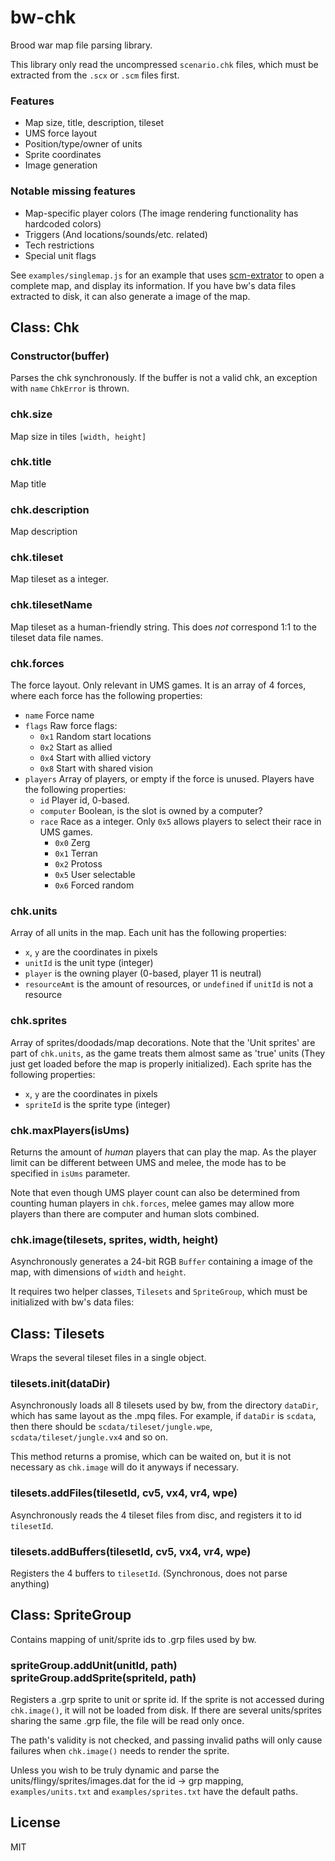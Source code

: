 # bw-chk

Brood war map file parsing library.

This library only read the uncompressed `scenario.chk` files, which must be extracted
from the `.scx` or `.scm` files first.

### Features
- Map size, title, description, tileset
- UMS force layout
- Position/type/owner of units
- Sprite coordinates
- Image generation

### Notable missing features
- Map-specific player colors (The image rendering functionality has hardcoded colors)
- Triggers (And locations/sounds/etc. related)
- Tech restrictions
- Special unit flags

See `examples/singlemap.js` for an example that uses
[scm-extrator](https://github.com/tec27/scm-extractor) to open a complete map, and
display its information. If you have bw's data files extracted to disk, it can also
generate a image of the map.

## Class: Chk
### Constructor(buffer)
Parses the chk synchronously. If the buffer is not a valid chk, an exception with `name`
`ChkError` is thrown.

### chk.size
Map size in tiles `[width, height]`

### chk.title
Map title

### chk.description
Map description

### chk.tileset
Map tileset as a integer.

### chk.tilesetName
Map tileset as a human-friendly string. This does *not* correspond 1:1 to the tileset data
file names.

### chk.forces
The force layout. Only relevant in UMS games. It is an array of 4 forces, where each
force has the following properties:

- `name` Force name
- `flags` Raw force flags:
  - `0x1` Random start locations
  - `0x2` Start as allied
  - `0x4` Start with allied victory
  - `0x8` Start with shared vision
- `players` Array of players, or empty if the force is unused. Players have the following
  properties:
  - `id` Player id, 0-based.
  - `computer` Boolean, is the slot is owned by a computer?
  - `race` Race as a integer. Only `0x5` allows players to select their race in UMS games.
    - `0x0` Zerg
    - `0x1` Terran
    - `0x2` Protoss
    - `0x5` User selectable
    - `0x6` Forced random

### chk.units
Array of all units in the map. Each unit has the following properties:
- `x`, `y` are the coordinates in pixels
- `unitId` is the unit type (integer)
- `player` is the owning player (0-based, player 11 is neutral)
- `resourceAmt` is the amount of resources, or `undefined` if `unitId` is not a resource

### chk.sprites
Array of sprites/doodads/map decorations. Note that the 'Unit sprites' are part of
`chk.units`, as the game treats them almost same as 'true' units (They just get loaded
before the map is properly initialized).
Each sprite has the following properties:
- `x`, `y` are the coordinates in pixels
- `spriteId` is the sprite type (integer)

### chk.maxPlayers(isUms)
Returns the amount of *human* players that can play the map. As the player limit can be
different between UMS and melee, the mode has to be specified in `isUms` parameter.

Note that even though UMS player count can also be determined from counting human players
in `chk.forces`, melee games may allow more players than there are computer and
human slots combined.

### chk.image(tilesets, sprites, width, height)
Asynchronously generates a 24-bit RGB `Buffer` containing a image of the map, with
dimensions of `width` and `height`.

It requires two helper classes, `Tilesets` and `SpriteGroup`, which must be initialized
with bw's data files:

## Class: Tilesets

Wraps the several tileset files in a single object.

### tilesets.init(dataDir)

Asynchronously loads all 8 tilesets used by bw, from the directory `dataDir`, which has
same layout as the .mpq files. For example, if `dataDir` is `scdata`, then there should be
`scdata/tileset/jungle.wpe`, `scdata/tileset/jungle.vx4` and so on.

This method returns a promise, which can be waited on, but it is not necessary as
`chk.image` will do it anyways if necessary.

### tilesets.addFiles(tilesetId, cv5, vx4, vr4, wpe)

Asynchronously reads the 4 tileset files from disc, and registers it to id `tilesetId`.

### tilesets.addBuffers(tilesetId, cv5, vx4, vr4, wpe)

Registers the 4 buffers to `tilesetId`. (Synchronous, does not parse anything)

## Class: SpriteGroup

Contains mapping of unit/sprite ids to .grp files used by bw.

### spriteGroup.addUnit(unitId, path) spriteGroup.addSprite(spriteId, path)

Registers a .grp sprite to unit or sprite id. If the sprite is not accessed during
`chk.image()`, it will not be loaded from disk. If there are several units/sprites
sharing the same .grp file, the file will be read only once.

The path's validity is not checked, and passing invalid paths will only cause failures
when `chk.image()` needs to render the sprite.

Unless you wish to be truly dynamic and parse the units/flingy/sprites/images.dat for the
id -> grp mapping, `examples/units.txt` and `examples/sprites.txt` have the default paths.

## License
MIT
